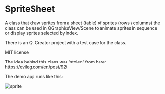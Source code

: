 # SpriteSheet

A class that draw sprites from a sheet (table) of sprites (rows / columns)
the class can be used in QGraphicsView/Scene to animate sprites in sequence or display sprites
selected by index.

There is an Qt Creator project with a test case for the class. 

MIT license

The idea behind this class was 'stoled' from here:
https://evileg.com/en/post/92/

The demo app runs like this:

![sprite](https://user-images.githubusercontent.com/2021800/47973507-e90fc180-e08b-11e8-8235-01091443a8ce.png)
